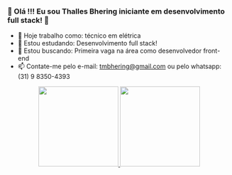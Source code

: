 ### 🌱 Olá !!! Eu sou Thalles Bhering iniciante em desenvolvimento full stack! 👋

- 🔭 Hoje trabalho como: técnico em elétrica
- 🌱 Estou estudando: Desenvolvimento full stack!
- 🤔 Estou buscando: Primeira vaga na área como desenvolvedor front-end
- 📫 Contate-me pelo e-mail: tmbhering@gmail.com ou pelo whatsapp: (31) 9 8350-4393


<div align="center">
  <a href="https://github.com/Tbhering">
  <img height="180em" src="https://github-readme-stats.vercel.app/api?username=Tbhering&show_icons=true&theme=gruvbox&include_all_commits=true&count_private=true"/>
  <img height="180em" src="https://github-readme-stats.vercel.app/api/top-langs/?username=Tbhering&layout=compact&langs_count=7&theme=dracula"/>
</div>
